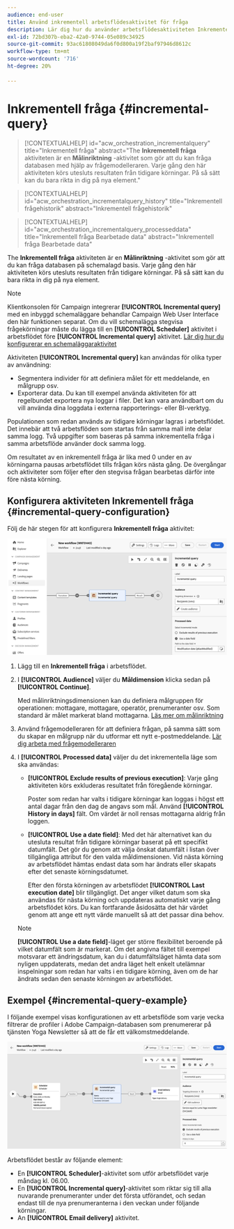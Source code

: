 ```yaml
---
audience: end-user
title: Använd inkrementell arbetsflödesaktivitet för fråga
description: Lär dig hur du använder arbetsflödesaktiviteten Inkrementell fråga
exl-id: 72bd307b-eba2-42a0-9744-05e089c34925
source-git-commit: 93ac61808049da6f0d800a19f2baf97946d8612c
workflow-type: tm+mt
source-wordcount: '716'
ht-degree: 20%

---
```


# Inkrementell fråga {#incremental-query}

<!--
>[!CONTEXTUALHELP]
>id="acw_homepage_welcome_rn5"
>title="Incremental Query activity"
>abstract="Use the new Incremental Query activity to query the database on a scheduled basis. Each time this activity is executed, the results from the previous executions are excluded. This allows you to target only new elements."
>additional-url="https://experienceleague.adobe.com/docs/campaign-web/v8/release-notes/release-notes.html" text="See release notes"
-->

>[!CONTEXTUALHELP]
>id="acw_orchestration_incrementalquery"
>title="Inkrementell fråga"
>abstract="The **Inkrementell fråga** aktiviteten är en **Målinriktning** -aktivitet som gör att du kan fråga databasen med hjälp av frågemodelleraren. Varje gång den här aktiviteten körs utesluts resultaten från tidigare körningar. På så sätt kan du bara rikta in dig på nya element."

>[!CONTEXTUALHELP]
>id="acw_orchestration_incrementalquery_history"
>title="Inkrementell frågehistorik"
>abstract="Inkrementell frågehistorik"

>[!CONTEXTUALHELP]
>id="acw_orchestration_incrementalquery_processeddata"
>title="Inkrementell fråga Bearbetade data"
>abstract="Inkrementell fråga Bearbetade data"

The **Inkrementell fråga** aktiviteten är en **Målinriktning** -aktivitet som gör att du kan fråga databasen på schemalagd basis. Varje gång den här aktiviteten körs utesluts resultaten från tidigare körningar. På så sätt kan du bara rikta in dig på nya element.

>[!NOTE]
>
>Klientkonsolen för Campaign integrerar **[!UICONTROL Incremental query]** med en inbyggd schemaläggare behandlar Campaign Web User Interface den här funktionen separat. Om du vill schemalägga stegvisa frågekörningar måste du lägga till en **[!UICONTROL Scheduler]** aktivitet i arbetsflödet före **[!UICONTROL Incremental query]** aktivitet. [Lär dig hur du konfigurerar en schemaläggaraktivitet](scheduler.md)

Aktiviteten **[!UICONTROL Incremental query]** kan användas för olika typer av användning:

* Segmentera individer för att definiera målet för ett meddelande, en målgrupp osv.
* Exporterar data. Du kan till exempel använda aktiviteten för att regelbundet exportera nya loggar i filer. Det kan vara användbart om du vill använda dina loggdata i externa rapporterings- eller BI-verktyg.

Populationen som redan används av tidigare körningar lagras i arbetsflödet. Det innebär att två arbetsflöden som startas från samma mall inte delar samma logg. Två uppgifter som baseras på samma inkrementella fråga i samma arbetsflöde använder dock samma logg.

Om resultatet av en inkrementell fråga är lika med 0 under en av körningarna pausas arbetsflödet tills frågan körs nästa gång. De övergångar och aktiviteter som följer efter den stegvisa frågan bearbetas därför inte före nästa körning.

## Konfigurera aktiviteten Inkrementell fråga {#incremental-query-configuration}

Följ de här stegen för att konfigurera **Inkrementell fråga** aktivitet:

![](../assets/incremental-query.png)

1. Lägg till en **Inkrementell fråga** i arbetsflödet.

1. I **[!UICONTROL Audience]** väljer du **Måldimension** klicka sedan på **[!UICONTROL Continue]**.

   Med målinriktningsdimensionen kan du definiera målgruppen för operationen: mottagare, mottagare, operatör, prenumeranter osv. Som standard är målet markerat bland mottagarna. [Läs mer om målinriktning](../../audience/about-recipients.md#targeting-dimensions)

1. Använd frågemodelleraren för att definiera frågan, på samma sätt som du skapar en målgrupp när du utformar ett nytt e-postmeddelande. [Lär dig arbeta med frågemodelleraren](../../query/query-modeler-overview.md)

1. I **[!UICONTROL Processed data]** väljer du det inkrementella läge som ska användas:

   * **[!UICONTROL Exclude results of previous execution]**: Varje gång aktiviteten körs exkluderas resultatet från föregående körningar.

     Poster som redan har valts i tidigare körningar kan loggas i högst ett antal dagar från den dag de angavs som mål. Använd **[!UICONTROL History in days]** fält. Om värdet är noll rensas mottagarna aldrig från loggen.

   * **[!UICONTROL Use a date field]**: Med det här alternativet kan du utesluta resultat från tidigare körningar baserat på ett specifikt datumfält. Det gör du genom att välja önskat datumfält i listan över tillgängliga attribut för den valda måldimensionen. Vid nästa körning av arbetsflödet hämtas endast data som har ändrats eller skapats efter det senaste körningsdatumet.

     Efter den första körningen av arbetsflödet **[!UICONTROL Last execution date]** blir tillgängligt. Det anger vilket datum som ska användas för nästa körning och uppdateras automatiskt varje gång arbetsflödet körs. Du kan fortfarande åsidosätta det här värdet genom att ange ett nytt värde manuellt så att det passar dina behov.

   >[!NOTE]
   >
   >**[!UICONTROL Use a date field]**-läget ger större flexibilitet beroende på vilket datumfält som är markerat. Om det angivna fältet till exempel motsvarar ett ändringsdatum, kan du i datumfältsläget hämta data som nyligen uppdaterats, medan det andra läget helt enkelt utelämnar inspelningar som redan har valts i en tidigare körning, även om de har ändrats sedan den senaste körningen av arbetsflödet.

## Exempel {#incremental-query-example}

I följande exempel visas konfigurationen av ett arbetsflöde som varje vecka filtrerar de profiler i Adobe Campaign-databasen som prenumererar på tjänsten Yoga Newsletter så att de får ett välkomstmeddelande.

![](../assets/incremental-query-example.png)

Arbetsflödet består av följande element:

* En **[!UICONTROL Scheduler]**-aktivitet som utför arbetsflödet varje måndag kl. 06.00.
* En **[!UICONTROL Incremental query]**-aktivitet som riktar sig till alla nuvarande prenumeranter under det första utförandet, och sedan endast till de nya prenumeranterna i den veckan under följande körningar.
* An **[!UICONTROL Email delivery]** aktivitet.

